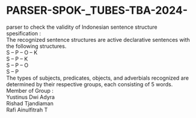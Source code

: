 # PARSER-SPOK-_TUBES-TBA-2024- <br>
parser to check the validity of Indonesian sentence structure <br>
spesification : <br>
The recognized sentence structures are active declarative sentences with the following structures.<br>
S – P – O – K <br>
S – P – K <br>
S – P – O <br>
S – P <br>
The types of subjects, predicates, objects, and adverbials recognized are determined by their respective groups, each consisting of 5 words.
<br>
Member of Group : <br>
 Yustinus Dwi Adyra <br>
 Rishad Tjandiaman <br>
 Rafi Ainulfitrah T 

